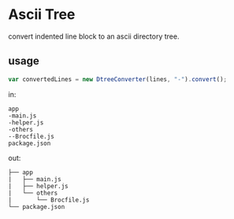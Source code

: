 # Ascii Tree

convert indented line block to an ascii directory tree.

## usage

```javascript
var convertedLines = new DtreeConverter(lines, "-").convert();
```

in:
```
app
-main.js
-helper.js
-others
--Brocfile.js
package.json
```

out:
```
├── app
|   ├── main.js
|   ├── helper.js
|   └── others
|       └── Brocfile.js
└── package.json
```
